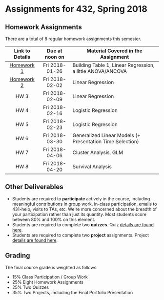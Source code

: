 # Assignments for 432, Spring 2018

## Homework Assignments

There are a total of 8 regular homework assignments this semester.

Link to Details | Due at noon on | Material Covered in the Assignment
:-------: | :----------: | ----------------------------------------------------------
[Homework 1](https://github.com/THOMASELOVE/432-2018/tree/master/assignments/hw1) | Fri 2018-01-26 | Building Table 1, Linear Regression, a little ANOVA/ANCOVA
[Homework 2](https://github.com/THOMASELOVE/432-2018/tree/master/assignments/hw2) | Fri 2018-02-02 | Linear Regression
HW 3 | Fri 2018-02-09 | Linear Regression
HW 4 | Fri 2018-02-16 | Logistic Regression
HW 5 | Fri 2018-02-23 | Logistic Regression
HW 6 | Fri 2018-03-30 | Generalized Linear Models (+ Presentation Time Selection)
HW 7 | Fri 2018-04-06 | Cluster Analysis, GLM
HW 8 | Fri 2018-04-20 | Survival Analysis

## Other Deliverables

- Students are required to **participate** actively in the course, including meaningful contributions in group work, in-class participation, emails to 431-help, visits to TAs, etc. We're more concerned about the breadth of your participation rather than just its quantity. Most students score between 80% and 100% on this element.
- Students are required to complete two **quizzes**. Quiz [details are found here](https://github.com/THOMASELOVE/432-2018/tree/master/quizzes).
- Students are required to complete two **project** assignments. Project [details are found here](https://github.com/THOMASELOVE/432-2018/tree/master/projects).

## Grading

The final course grade is weighted as follows:

- 15% Class Participation / Group Work
- 25% Eight Homework Assignments
- 25% Two Quizzes
- 35% Two Projects, including the Final Portfolio Presentation

